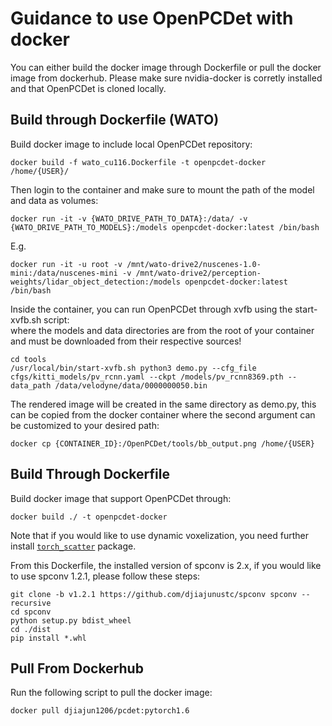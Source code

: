 # Guidance to use OpenPCDet with docker

You can either build the docker image through Dockerfile or pull the docker image from dockerhub. Please make sure nvidia-docker is corretly installed and that OpenPCDet is cloned 
locally.

## Build through Dockerfile (WATO)
Build docker image to include local OpenPCDet repository:
```shell script
docker build -f wato_cu116.Dockerfile -t openpcdet-docker /home/{USER}/
```

Then login to the container and make sure to mount the path of the model and data as volumes:
```shell script
docker run -it -v {WATO_DRIVE_PATH_TO_DATA}:/data/ -v {WATO_DRIVE_PATH_TO_MODELS}:/models openpcdet-docker:latest /bin/bash
```
E.g.
```shell script
docker run -it -u root -v /mnt/wato-drive2/nuscenes-1.0-mini:/data/nuscenes-mini -v /mnt/wato-drive2/perception-weights/lidar_object_detection:/models openpcdet-docker:latest /bin/bash
```

Inside the container, you can run OpenPCDet through xvfb using the start-xvfb.sh script:  
where the models and data directories are from the root of your container and must be downloaded from their respective sources!
```shell script
cd tools
/usr/local/bin/start-xvfb.sh python3 demo.py --cfg_file cfgs/kitti_models/pv_rcnn.yaml --ckpt /models/pv_rcnn8369.pth --data_path /data/velodyne/data/0000000050.bin
```

The rendered image will be created in the same directory as demo.py, this can be copied from the docker container where the second argument can be customized to your desired path:  
```shell script
docker cp {CONTAINER_ID}:/OpenPCDet/tools/bb_output.png /home/{USER}
```
## Build Through Dockerfile
Build docker image that support OpenPCDet through:
```shell script
docker build ./ -t openpcdet-docker
```
Note that if you would like to use dynamic voxelization, you need further install [`torch_scatter`](https://github.com/rusty1s/pytorch_scatter) package. 

From this Dockerfile, the installed version of spconv is 2.x, if you would like to use spconv 1.2.1, please follow these steps:
```shell script
git clone -b v1.2.1 https://github.com/djiajunustc/spconv spconv --recursive
cd spconv
python setup.py bdist_wheel
cd ./dist
pip install *.whl
```

## Pull From Dockerhub
Run the following script to pull the docker image:
```shell script
docker pull djiajun1206/pcdet:pytorch1.6
```
